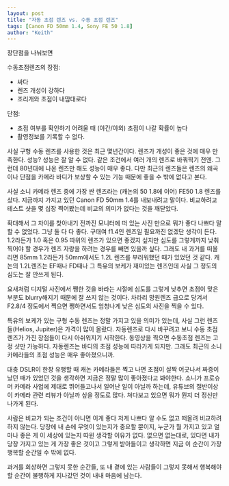 ```yaml
---
layout: post
title: "자동 초점 렌즈 vs. 수동 초점 렌즈"
tags: [Canon FD 50mm 1.4, Sony FE 50 1.8]
author: "Keith"
---
```


장단점을 나눠보면

수동초점렌즈의 장점:
- 싸다
- 렌즈 개성이 강하다
- 조리개와 초점이 내맘대로다

단점: 
- 초점 여부를 확인하기 어려울 때 (야간/야외) 초점이 나갈 확률이 높다
- 촬영정보를 기록할 수 없다.

사실 구형 수동 렌즈를 사용한 것은 최근 몇년간이다. 렌즈가 개성이 좋은 것에 매우 만족한다. 성능? 성능은 잘 알 수 없다. 같은 조건에서 여러 개의 렌즈로 바꿔찍기 전엔. 그런데 80년대에 나온 렌즈만 해도 성능이 매우 좋다. 다만 최근의 렌즈들은 렌즈의 왜곡이나 단점을 카메라 바디가 보상할 수 있는 기능 때문에 좋을 수 밖에 없다고 본다. 

사실 소니 카메라 렌즈 중에 가장 싼 렌즈라는 (캐논의 50 1.8에 이어) FE50 1.8 렌즈를 샀다. 지금까지 가지고 있던 Canon FD 50mm 1.4를 내보내려고 말이다. 비교하려고 테스트 샷을 몇 십장 찍어봤는데 비교의 의미가 없다는 것을 깨닫았다. 

확대해서 그 차이를 찾아내기 전까진 모니터에 떠 있는 사진 만으로 뭐가 좋다 나쁘다 말할 수 없었다. 그냥 둘 다 다 좋다. 구태여 f1.4인 렌즈일 필요까진 없겠단 생각이 든다. 1.2라든가 1.0 혹은 0.95 따위의 렌즈가 있으면 좋겠지 싶지만 심도를 그렇게까지 낮춰 찍어야 할 경우가 렌즈 자랑을 하려는 경우를 빼면 있을까 싶다. 그래도 내 과거를 떠올리면 85mm 1.2라든가 50mm에서도 1.2L 렌즈를 부러워했던 때가 있었던 것 같다. 캐논의 1.2L렌즈는 EF때나 FD때나 그 특유의 보케가 재미있는 렌즈인데 사실 그 정도의 심도는 잘 안쓰게 된다.

요새처럼 디지털 사진에서 쨍한 것을 바라는 시절에 심도를 그렇게 낮추면 초점이 맞은 부분도 blurry해지기 때문에 잘 쓰지 않는 것이다. 차라리 망원렌즈 급으로 당겨서 F2.8/4 정도에서 찍으면 쨍하면서도 엄청나게 낮은 심도의 사진을 찍을 수 있다. 

특유의 보케가 있는 구형 수동 렌즈는 정말 가지고 있을 의미가 있는데, 사실 그런 렌즈들(Helios, Jupiter)은 가격이 많이 올랐다. 자동렌즈로 다시 바꾸려고 보니 수동 초점 렌즈가 가진 장점들이 다시 아쉬워지기 시작한다. 동영상을 찍으면 수동초점 렌즈는 고정 샷만 가능하다. 자동렌즈는 바디의 초점 성능에 따라가게 되지만. 그래도 최근의 소니 카메라들의 초점 성능은 매우 좋아졌으니까.

대충 DSLR이 한창 유행할 때 캐논 카메라들은 찍고 나면 초점이 살짝 어긋나서 짜증이 났던 때가 있었던 것을 생각하면 지금은 정말 많이 좋아졌다고 봐야한다. 소니가 프로슈머 카메라 사업에 제대로 뛰어들고나서 일어난 일이 아닐까 하는데, 유튜브의 절반이상이 카메라 관련 리뷰가 아닐까 싶을 정도로 많다. 쳐다보고 있으면 뭐가 뭔지 더 정신만 나가게 된다.

사람은 비교가 되는 조건이 아니면 이게 좋다 저게 나쁘다 알 수도 없고 떠올려 비교하려 하지 않는다. 당장에 내 손에 무엇이 있는지가 중요할 뿐이지, 누군가 뭘 가지고 있고 얼마나 좋은 게 이 세상에 있는지 따윈 생각할 이유가 없다. 없으면 없는대로, 있다면 내가 당장 가지고 있는 게 가장 좋은 것이고 그렇게 받아들이고 생각하면 지금 이 순간이 가장 행복할 순간일 수 밖에 없다.

과거를 회상하면 그렇지 못한 순간들, 또 내 곁에 있는 사람들이 그렇지 못해서 행복해야 할 순간이 불행하게 지나갔던 것이 내내 마음에 남는다. 